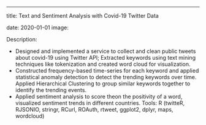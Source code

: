 ---

title: Text and Sentiment Analysis with Covid-19 Twitter Data

date: 2020-01-01
image: 

Description: 
* Designed and implemented a service to collect and clean public tweets about covid-19 using Twitter API; Extracted
keywords using text mining techniques like tokenization and created word cloud for visualization.
* Constructed frequency-based time-series for each keyword and applied statistical anomaly detection to detect the
trending keywords over time. Applied Hierarchical Clustering to group similar keywords together to identify the trending
events.
* Applied sentiment analysis to score theon the positivity of a word, visualized sentiment trends in different countries.
Tools: R (twitteR, RJSONIO, stringr, RCurl, ROAuth, rtweet, ggplot2, dplyr, maps, wordcloud)
